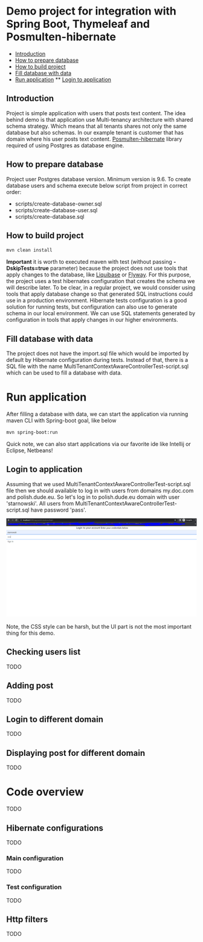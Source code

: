 # Demo project for integration with Spring Boot, Thymeleaf and Posmulten-hibernate

* [Introduction](#introduction)
* [How to prepare database](#how-to-prepare-database)
* [How to build project](#how-to-build-project)
* [Fill database with data](#fill-database-with-data)
* [Run application](#run-application)
    ** [Login to application](#login-to-application)

## Introduction
Project is simple application with users that posts text content. 
The idea behind demo is that application use Multi-tenancy architecture with shared schema strategy.
Which means that all tenants shares not only the same database but also schemas.
In our example tenant is customer that has domain where his user posts text content.
[Posmulten-hibernate](https://github.com/starnowski/posmulten-hibernate) library required of using Postgres as database engine.

## How to prepare database
Project user Postgres database version. Minimum version is 9.6.
To create database users and schema execute below script from project in correct order:

- scripts/create-database-owner.sql
- scripts/create-database-user.sql
- scripts/create-database.sql

## How to build project
```bash
mvn clean install
```
**Important** it is worth to executed maven with test (without passing **-DskipTests=true** parameter) because the project does not use tools that apply changes to the database, like [Liquibase](https://www.liquibase.org/) or [Flyway](https://flywaydb.org/).
For this purpose, the project uses a test hibernates configuration that creates the schema we will describe later.
To be clear, in a regular project, we would consider using tools that apply database change so that generated SQL instructions could use in a production environment.
Hibernate tests configuration is a good solution for running tests, but configuration can also use to generate schema in our local environment.
We can use SQL statements generated by configuration in tools that apply changes in our higher environments.
 
## Fill database with data
The project does not have the import.sql file which would be imported by default by Hibernate configuration during tests.
Instead of that, there is a SQL file with the name MultiTenantContextAwareControllerTest-script.sql which can be used to fill a database with data.

# Run application
After filling a database with data, we can start the application via running maven CLI with Spring-boot goal, like below

```bash
mvn spring-boot:run
```

Quick note, we can also start applications via our favorite ide like Intellij or Eclipse, Netbeans!

## Login to application

Assuming that we used MultiTenantContextAwareControllerTest-script.sql file then we should available to log in with users from domains my.doc.com and polish.dude.eu.
So let's log in to polish.dude.eu domain with user 'starnowski'. All users from MultiTenantContextAwareControllerTest-script.sql have password 'pass'.

<p align="center">
  <img src="images/01_login.PNG">
</p>

Note, the CSS style can be harsh, but the UI part is not the most important thing for this demo.

## Checking users list

TODO

## Adding post

TODO

## Login to different domain

TODO

## Displaying post for different domain

TODO

# Code overview

TODO

## Hibernate configurations

TODO

### Main configuration

TODO

### Test configuration

TODO

## Http filters

TODO
